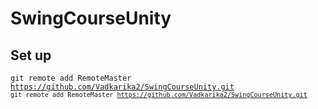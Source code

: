 # SwingCourseUnity
## Set up
<code>git remote add RemoteMaster https://github.com/Vadkarika2/SwingCourseUnity.git<code/>
git remote add RemoteMaster https://github.com/Vadkarika2/SwingCourseUnity.git
